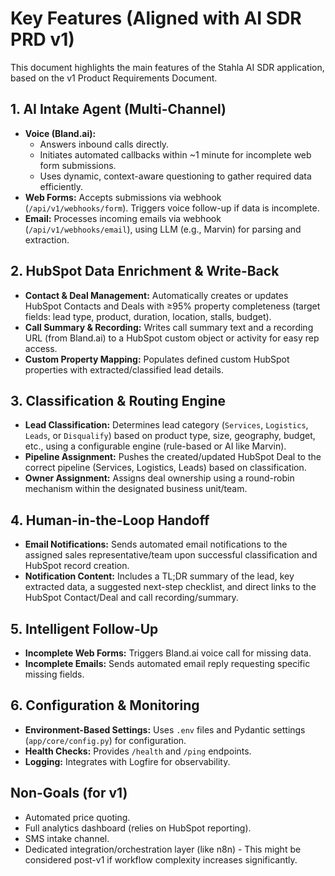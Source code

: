 # Key Features (Aligned with AI SDR PRD v1)

This document highlights the main features of the Stahla AI SDR application, based on the v1 Product Requirements Document.

## 1. AI Intake Agent (Multi-Channel)

*   **Voice (Bland.ai):**
    *   Answers inbound calls directly.
    *   Initiates automated callbacks within ~1 minute for incomplete web form submissions.
    *   Uses dynamic, context-aware questioning to gather required data efficiently.
*   **Web Forms:** Accepts submissions via webhook (`/api/v1/webhooks/form`). Triggers voice follow-up if data is incomplete.
*   **Email:** Processes incoming emails via webhook (`/api/v1/webhooks/email`), using LLM (e.g., Marvin) for parsing and extraction.

## 2. HubSpot Data Enrichment & Write-Back

*   **Contact & Deal Management:** Automatically creates or updates HubSpot Contacts and Deals with ≥95% property completeness (target fields: lead type, product, duration, location, stalls, budget).
*   **Call Summary & Recording:** Writes call summary text and a recording URL (from Bland.ai) to a HubSpot custom object or activity for easy rep access.
*   **Custom Property Mapping:** Populates defined custom HubSpot properties with extracted/classified lead details.

## 3. Classification & Routing Engine

*   **Lead Classification:** Determines lead category (`Services`, `Logistics`, `Leads`, or `Disqualify`) based on product type, size, geography, budget, etc., using a configurable engine (rule-based or AI like Marvin).
*   **Pipeline Assignment:** Pushes the created/updated HubSpot Deal to the correct pipeline (Services, Logistics, Leads) based on classification.
*   **Owner Assignment:** Assigns deal ownership using a round-robin mechanism within the designated business unit/team.

## 4. Human-in-the-Loop Handoff

*   **Email Notifications:** Sends automated email notifications to the assigned sales representative/team upon successful classification and HubSpot record creation.
*   **Notification Content:** Includes a TL;DR summary of the lead, key extracted data, a suggested next-step checklist, and direct links to the HubSpot Contact/Deal and call recording/summary.

## 5. Intelligent Follow-Up

*   **Incomplete Web Forms:** Triggers Bland.ai voice call for missing data.
*   **Incomplete Emails:** Sends automated email reply requesting specific missing fields.

## 6. Configuration & Monitoring

*   **Environment-Based Settings:** Uses `.env` files and Pydantic settings (`app/core/config.py`) for configuration.
*   **Health Checks:** Provides `/health` and `/ping` endpoints.
*   **Logging:** Integrates with Logfire for observability.

## Non-Goals (for v1)

*   Automated price quoting.
*   Full analytics dashboard (relies on HubSpot reporting).
*   SMS intake channel.
*   Dedicated integration/orchestration layer (like n8n) - This might be considered post-v1 if workflow complexity increases significantly.
